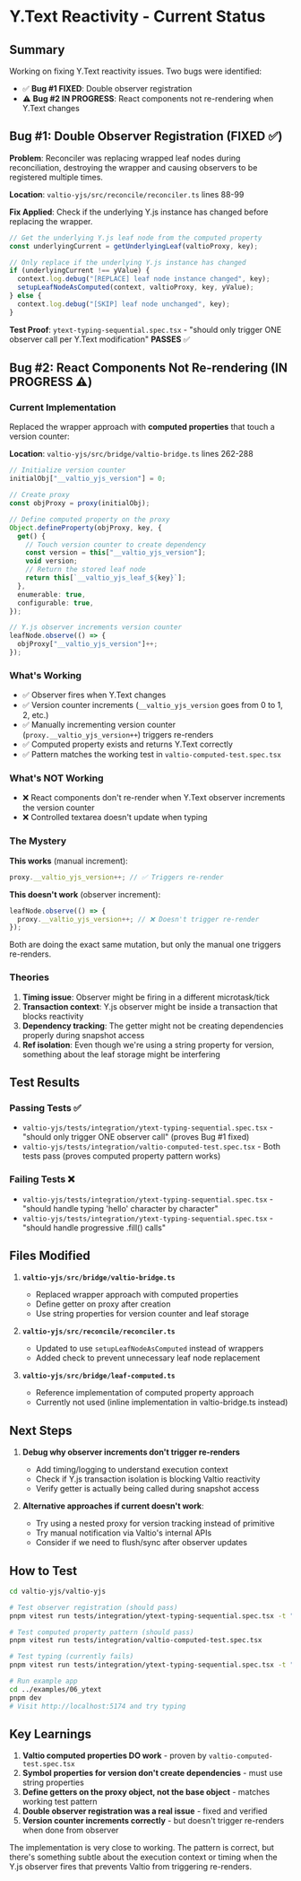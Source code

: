 # Y.Text Reactivity - Current Status

## Summary

Working on fixing Y.Text reactivity issues. Two bugs were identified:

- ✅ **Bug #1 FIXED**: Double observer registration
- ⚠️ **Bug #2 IN PROGRESS**: React components not re-rendering when Y.Text changes

## Bug #1: Double Observer Registration (FIXED ✅)

**Problem**: Reconciler was replacing wrapped leaf nodes during reconciliation, destroying the wrapper and causing observers to be registered multiple times.

**Location**: `valtio-yjs/src/reconcile/reconciler.ts` lines 88-99

**Fix Applied**: Check if the underlying Y.js instance has changed before replacing the wrapper.

```typescript
// Get the underlying Y.js leaf node from the computed property
const underlyingCurrent = getUnderlyingLeaf(valtioProxy, key);

// Only replace if the underlying Y.js instance has changed
if (underlyingCurrent !== yValue) {
  context.log.debug("[REPLACE] leaf node instance changed", key);
  setupLeafNodeAsComputed(context, valtioProxy, key, yValue);
} else {
  context.log.debug("[SKIP] leaf node unchanged", key);
}
```

**Test Proof**: `ytext-typing-sequential.spec.tsx` - "should only trigger ONE observer call per Y.Text modification" **PASSES** ✅

## Bug #2: React Components Not Re-rendering (IN PROGRESS ⚠️)

### Current Implementation

Replaced the wrapper approach with **computed properties** that touch a version counter:

**Location**: `valtio-yjs/src/bridge/valtio-bridge.ts` lines 262-288

```typescript
// Initialize version counter
initialObj["__valtio_yjs_version"] = 0;

// Create proxy
const objProxy = proxy(initialObj);

// Define computed property on the proxy
Object.defineProperty(objProxy, key, {
  get() {
    // Touch version counter to create dependency
    const version = this["__valtio_yjs_version"];
    void version;
    // Return the stored leaf node
    return this[`__valtio_yjs_leaf_${key}`];
  },
  enumerable: true,
  configurable: true,
});

// Y.js observer increments version counter
leafNode.observe(() => {
  objProxy["__valtio_yjs_version"]++;
});
```

### What's Working

- ✅ Observer fires when Y.Text changes
- ✅ Version counter increments (`__valtio_yjs_version` goes from 0 to 1, 2, etc.)
- ✅ Manually incrementing version counter (`proxy.__valtio_yjs_version++`) triggers re-renders
- ✅ Computed property exists and returns Y.Text correctly
- ✅ Pattern matches the working test in `valtio-computed-test.spec.tsx`

### What's NOT Working

- ❌ React components don't re-render when Y.Text observer increments the version counter
- ❌ Controlled textarea doesn't update when typing

### The Mystery

**This works** (manual increment):

```typescript
proxy.__valtio_yjs_version++; // ✅ Triggers re-render
```

**This doesn't work** (observer increment):

```typescript
leafNode.observe(() => {
  proxy.__valtio_yjs_version++; // ❌ Doesn't trigger re-render
});
```

Both are doing the exact same mutation, but only the manual one triggers re-renders.

### Theories

1. **Timing issue**: Observer might be firing in a different microtask/tick
2. **Transaction context**: Y.js observer might be inside a transaction that blocks reactivity
3. **Dependency tracking**: The getter might not be creating dependencies properly during snapshot access
4. **Ref isolation**: Even though we're using a string property for version, something about the leaf storage might be interfering

## Test Results

### Passing Tests ✅

- `valtio-yjs/tests/integration/ytext-typing-sequential.spec.tsx` - "should only trigger ONE observer call" (proves Bug #1 fixed)
- `valtio-yjs/tests/integration/valtio-computed-test.spec.tsx` - Both tests pass (proves computed property pattern works)

### Failing Tests ❌

- `valtio-yjs/tests/integration/ytext-typing-sequential.spec.tsx` - "should handle typing 'hello' character by character"
- `valtio-yjs/tests/integration/ytext-typing-sequential.spec.tsx` - "should handle progressive .fill() calls"

## Files Modified

1. **`valtio-yjs/src/bridge/valtio-bridge.ts`**

   - Replaced wrapper approach with computed properties
   - Define getter on proxy after creation
   - Use string properties for version counter and leaf storage

2. **`valtio-yjs/src/reconcile/reconciler.ts`**

   - Updated to use `setupLeafNodeAsComputed` instead of wrappers
   - Added check to prevent unnecessary leaf node replacement

3. **`valtio-yjs/src/bridge/leaf-computed.ts`**
   - Reference implementation of computed property approach
   - Currently not used (inline implementation in valtio-bridge.ts instead)

## Next Steps

1. **Debug why observer increments don't trigger re-renders**

   - Add timing/logging to understand execution context
   - Check if Y.js transaction isolation is blocking Valtio reactivity
   - Verify getter is actually being called during snapshot access

2. **Alternative approaches if current doesn't work**:
   - Try using a nested proxy for version tracking instead of primitive
   - Try manual notification via Valtio's internal APIs
   - Consider if we need to flush/sync after observer updates

## How to Test

```bash
cd valtio-yjs/valtio-yjs

# Test observer registration (should pass)
pnpm vitest run tests/integration/ytext-typing-sequential.spec.tsx -t "should only trigger ONE observer"

# Test computed property pattern (should pass)
pnpm vitest run tests/integration/valtio-computed-test.spec.tsx

# Test typing (currently fails)
pnpm vitest run tests/integration/ytext-typing-sequential.spec.tsx -t "should handle typing"

# Run example app
cd ../examples/06_ytext
pnpm dev
# Visit http://localhost:5174 and try typing
```

## Key Learnings

1. **Valtio computed properties DO work** - proven by `valtio-computed-test.spec.tsx`
2. **Symbol properties for version don't create dependencies** - must use string properties
3. **Define getters on the proxy object, not the base object** - matches working test pattern
4. **Double observer registration was a real issue** - fixed and verified
5. **Version counter increments correctly** - but doesn't trigger re-renders when done from observer

The implementation is very close to working. The pattern is correct, but there's something subtle about the execution context or timing when the Y.js observer fires that prevents Valtio from triggering re-renders.
